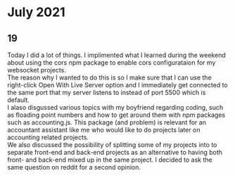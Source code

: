 # July 2021

## 19

Today I did a lot of things. I implimented what I learned during the weekend about using the cors npm package to enable cors configurataion for my websocket projects.   
The reason why I wanted to do this is so I make sure that I can use the right-click Open With Live Server option and I immediately get connected to the same port that my server listens to instead of port 5500 which is default.   
I alaso disgussed various topics with my boyfriend regarding coding, such as floading point numbers and how to get around them with npm packages such as accounting.js. This package (and problem) is relevant for an accountant assistant like me who would like to do projects later on accounting related projects.   
We also discussed the possibility of splitting some of my projects into to separate front-end and back-end projects as an alternative to having both front- and back-end mixed up in the same project. I decided to ask the same question on reddit for a second opinion. 

